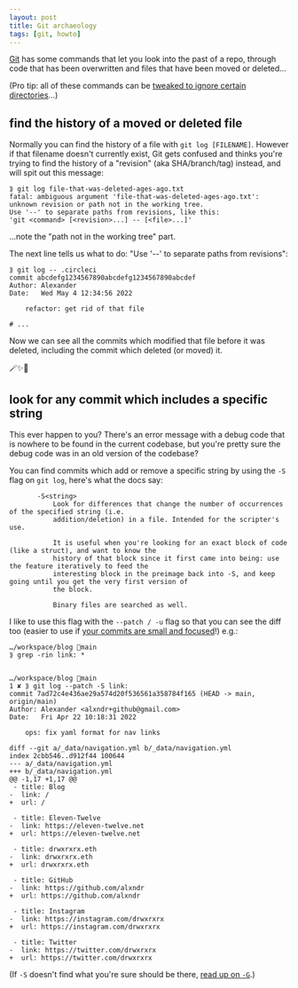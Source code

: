 ```yaml
---
layout: post
title: Git archaeology
tags: [git, howto]
---
```


[Git](https://git-scm.com/) has some commands that let you look into the past of a repo, through code that has been overwritten and files that have been moved or deleted...

(Pro tip: all of these commands can be [tweaked to ignore certain directories](/2016/04/11/search-Git-history-ignoring-certain-directory.html)...)

## find the history of a moved or deleted file

Normally you can find the history of a file with `git log [FILENAME]`. However if that filename doesn't currently exist, Git gets confused and thinks you're trying to find the history of a "revision" (aka SHA/branch/tag) instead, and will spit out this message:

```
⟫ git log file-that-was-deleted-ages-ago.txt
fatal: ambiguous argument 'file-that-was-deleted-ages-ago.txt': unknown revision or path not in the working tree.
Use '--' to separate paths from revisions, like this:
'git <command> [<revision>...] -- [<file>...]'
```

...note the "path not in the working tree" part.

The next line tells us what to do: "Use '--' to separate paths from revisions":

```
⟫ git log -- .circleci
commit abcdefg1234567890abcdefg1234567890abcdef
Author: Alexander
Date:   Wed May 4 12:34:56 2022

    refactor: get rid of that file

# ...
```

Now we can see all the commits which modified that file before it was deleted, including the commit which deleted (or moved) it.

🪄✨🔮


## look for any commit which includes a specific string

This ever happen to you? There's an error message with a debug code that is nowhere to be found in the current codebase, but you're pretty sure the debug code was in an old version of the codebase?

You can find commits which add or remove a specific string by using the `-S` flag on `git log`, here's what the docs say:

```
       -S<string>
           Look for differences that change the number of occurrences of the specified string (i.e.
           addition/deletion) in a file. Intended for the scripter's use.

           It is useful when you're looking for an exact block of code (like a struct), and want to know the
           history of that block since it first came into being: use the feature iteratively to feed the
           interesting block in the preimage back into -S, and keep going until you get the very first version of
           the block.

           Binary files are searched as well.
```

I like to use this flag with the `--patch / -u` flag so that you can see the diff too (easier to use if [your commits are small and focused](https://dev.bleacherreport.com/small-commits-for-fun-and-profit-part-1-git-add-patch-c0966a562b10?source=collection_archive---------6-----------------------)!) e.g.:

```
…/workspace/blog main
⟫ grep -rin link: *


…/workspace/blog main
1 ✘ ⟫ git log --patch -S link:
commit 7ad72c4e436ae29a574d20f536561a358784f165 (HEAD -> main, origin/main)
Author: Alexander <alxndr+github@gmail.com>
Date:   Fri Apr 22 10:18:31 2022

    ops: fix yaml format for nav links

diff --git a/_data/navigation.yml b/_data/navigation.yml
index 2cbb546..d912f44 100644
--- a/_data/navigation.yml
+++ b/_data/navigation.yml
@@ -1,17 +1,17 @@
 - title: Blog
-  link: /
+  url: /

 - title: Eleven-Twelve
-  link: https://eleven-twelve.net
+  url: https://eleven-twelve.net

 - title: drwxrxrx.eth
-  link: drwxrxrx.eth
+  url: drwxrxrx.eth

 - title: GitHub
-  link: https://github.com/alxndr
+  url: https://github.com/alxndr

 - title: Instagram
-  link: https://instagram.com/drwxrxrx
+  url: https://instagram.com/drwxrxrx

 - title: Twitter
-  link: https://twitter.com/drwxrxrx
+  url: https://twitter.com/drwxrxrx
```

(If `-S` doesn't find what you're sure should be there, [read up on `-G`](/2017/02/01/how-to-find-the-merge-where-your-code-disappeared.html).)
